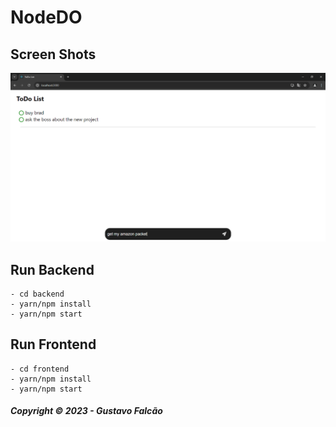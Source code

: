 # NodeDO
## Screen Shots
![nodedo](./00.png)

## Run Backend
	- cd backend
	- yarn/npm install
	- yarn/npm start

## Run Frontend
	- cd frontend
	- yarn/npm install
	- yarn/npm start



##### Copyright © 2023 - Gustavo Falcão
